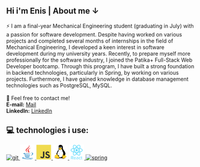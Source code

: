 ## Hi i'm Enis | About me ↓
⚡ I am a final-year Mechanical Engineering student (graduating in July) with a passion for software development. Despite having worked on various projects and completed several months of internships in the field of Mechanical Engineering, I developed a keen interest in software development during my university years. Recently, to prepare myself more professionally for the software industry, I joined the Patika+ Full-Stack Web Developer bootcamp. Through this program, I have built a strong foundation in backend technologies, particularly in Spring, by working on various projects. Furthermore, I have gained knowledge in database management technologies such as PostgreSQL, MySQL.<br><br>💬 Feel free to contact me!<br> **E-mail:** [Mail](mailto:%20enishatipoglu.2001y@gmail.com) <br> **LinkedIn:** [LinkedIn](https://linkedin.com/in/enishatipoglu)   <br>


## 💻 technologies i use:
<p align="left"> <a href="https://git-scm.com/" target="_blank" rel="noreferrer"> <img src="https://www.vectorlogo.zone/logos/git-scm/git-scm-icon.svg" alt="git" width="40" height="40"/> </a> <a href="https://www.java.com" target="_blank" rel="noreferrer"> <img src="https://raw.githubusercontent.com/devicons/devicon/master/icons/java/java-original.svg" alt="java" width="40" height="40"/> </a> <a href="https://developer.mozilla.org/en-US/docs/Web/JavaScript" target="_blank" rel="noreferrer"> <img src="https://raw.githubusercontent.com/devicons/devicon/master/icons/javascript/javascript-original.svg" alt="javascript" width="40" height="40"/> </a> <a href="https://www.linux.org/" target="_blank" rel="noreferrer"> <img src="https://raw.githubusercontent.com/devicons/devicon/master/icons/linux/linux-original.svg" alt="linux" width="40" height="40"/> </a> <a href="https://reactjs.org/" target="_blank" rel="noreferrer"> <img src="https://raw.githubusercontent.com/devicons/devicon/master/icons/react/react-original-wordmark.svg" alt="react" width="40" height="40"/> </a> <a href="https://spring.io/" target="_blank" rel="noreferrer"> <img src="https://www.vectorlogo.zone/logos/springio/springio-icon.svg" alt="spring" width="40" height="40"/> </a> </p>
